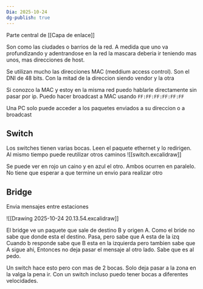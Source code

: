 ```yaml
---
Dia: 2025-10-24
dg-publish: true
---
```

Parte central de [[Capa de enlace]]

Son como las ciudades o barrios de la red. 
A medida que uno va profundizando y adentrandose en la red la mascara deberia ir teniendo mas unos, mas direcciones de host. 

Se utilizan mucho las direcciones MAC (meddium access control). Son el DNI de 48 bits. Con la mitad de la direccion siendo vendor y la otra

Si conozco la MAC y estoy en la misma red puedo hablarle directamente sin pasar por ip.
Puedo hacer broadcast a MAC usando 
`FF:FF:FF:FF:FF:FF`

Una PC solo puede acceder a los paquetes enviados a su direccion o a broadcast


## Switch 
Los switches tienen varias bocas. Leen el paquete ethernet y lo redirigen. Al mismo tiempo puede reutilizar otros caminos
![[switch.excalidraw]]

Se puede ver en rojo un caino y en azul el otro. Ambos ocurren en paralelo. No tiene que esperar a que termine un envio para realizar otro


## Bridge 

Envia mensajes entre estaciones 

![[Drawing 2025-10-24 20.13.54.excalidraw]]


El bridge ve un paquete que sale de destino B y origen A. 
Como el bride no sabe que donde esta el destino. Pasa, pero sabe que A esta de la izq 
Cuando b responde sabe que B esta en la izquierda pero tambien sabe que A sigue ahi, Entonces no deja pasar el mensaje al otro lado. Sabe que es al pedo. 

Un switch hace esto pero con mas de 2 bocas. Solo deja pasar a la zona en la valga la pena ir.
Con un switch incluso puedo tener bocas a diferentes velocidades.